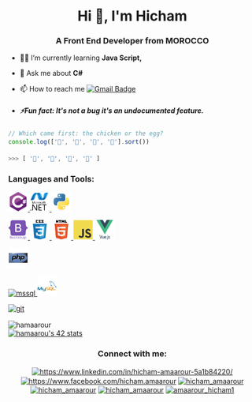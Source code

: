 <div align="center">
  <h1 align="center">Hi 👋, I'm Hicham</h1>
 
</div>
<h3 align="center">A  Front End Developer from MOROCCO</h3>

- 👨‍💻 I’m currently learning **Java Script,**
<!--All of my projects are available at (LOADING ...)-->

- 💬 Ask me about **C#**

- 📫 How to reach me 
[![Gmail Badge](https://img.shields.io/badge/-Gmail-c14438?style=flat-square&logo=Gmail&logoColor=white&link=mailto:amaarour.hicham97@gmail.com)](mailto:amaarour.hicham97@gmail.com)


-  ##### ⚡Fun fact: It's not a bug it's an undocumented feature.
<!-- wi*quL3fcV -->

```javascript
// Which came first: the chicken or the egg?
console.log(['🥚', '🐣', '🐥', '🐔'].sort())

>>> [ '🐔', '🐣', '🐥', '🥚' ]
```

<h3 align="left">Languages and Tools:</h3>
 <a href="https://www.w3schools.com/cs/" target="_blank" rel="noreferrer"> <img src="https://raw.githubusercontent.com/devicons/devicon/master/icons/csharp/csharp-original.svg" alt="csharp" width="40" height="40"/> </a> <a href="https://dotnet.microsoft.com/" target="_blank" rel="noreferrer"> <img src="https://raw.githubusercontent.com/devicons/devicon/master/icons/dot-net/dot-net-original-wordmark.svg" alt="dotnet" width="40" height="40"/> </a> <a href="https://www.python.org" target="_blank" rel="noreferrer"> <img src="https://raw.githubusercontent.com/devicons/devicon/master/icons/python/python-original.svg" alt="python" width="40" height="40"/> </a> 

<a href="https://getbootstrap.com" target="_blank" rel="noreferrer"> <img src="https://raw.githubusercontent.com/devicons/devicon/master/icons/bootstrap/bootstrap-plain-wordmark.svg" alt="bootstrap" width="40" height="40"/> </a> <a href="https://www.w3schools.com/css/" target="_blank" rel="noreferrer"> <img src="https://raw.githubusercontent.com/devicons/devicon/master/icons/css3/css3-original-wordmark.svg" alt="css3" width="40" height="40"/> </a> <a href="https://www.w3.org/html/" target="_blank" rel="noreferrer"> <img src="https://raw.githubusercontent.com/devicons/devicon/master/icons/html5/html5-original-wordmark.svg" alt="html5" width="40" height="40"/> </a> <a href="https://developer.mozilla.org/en-US/docs/Web/JavaScript" target="_blank" rel="noreferrer"> <img src="https://raw.githubusercontent.com/devicons/devicon/master/icons/javascript/javascript-original.svg" alt="javascript" width="40" height="40"/> </a> <a href="https://vuejs.org/" target="_blank" rel="noreferrer"> <img src="https://raw.githubusercontent.com/devicons/devicon/master/icons/vuejs/vuejs-original-wordmark.svg" alt="vuejs" width="40" height="40"/> </a>
 </p> 
 <a href="https://www.php.net" target="_blank" rel="noreferrer"> <img src="https://raw.githubusercontent.com/devicons/devicon/master/icons/php/php-original.svg" alt="php" width="40" height="40"/> </a> 
 
 <a href="https://www.microsoft.com/en-us/sql-server" target="_blank" rel="noreferrer"> <img src="https://www.svgrepo.com/show/303229/microsoft-sql-server-logo.svg" alt="mssql" width="40" height="40"/> </a> <a href="https://www.mysql.com/" target="_blank" rel="noreferrer"> <img src="https://raw.githubusercontent.com/devicons/devicon/master/icons/mysql/mysql-original-wordmark.svg" alt="mysql" width="40" height="40"/> </a>
  
<a href="https://git-scm.com/" target="_blank" rel="noreferrer"> <img src="https://www.vectorlogo.zone/logos/git-scm/git-scm-icon.svg" alt="git" width="40" height="40"/> </a>


  <img align="center" src="https://github-readme-stats.vercel.app/api/top-langs?username=hamaarour&show_icons=true&locale=en&layout=compact" alt="hamaarour" />

<br>
<a href="https://github.com/oakoudad/badge42"><img src="https://badge.mediaplus.ma/greenbinary/hamaarou" alt="hamaarou's 42 stats" /></a>

<br>
<h3 align="center">Connect with me:</h3>
<p align="center">
<a href="https://linkedin.com/in/https://www.linkedin.com/in/hicham-amaarour-5a1b84220/" target="blank"><img align="center" src="https://raw.githubusercontent.com/rahuldkjain/github-profile-readme-generator/master/src/images/icons/Social/linked-in-alt.svg" alt="https://www.linkedin.com/in/hicham-amaarour-5a1b84220/" height="30" width="40" /></a>  
<a href="https://fb.com/https://www.facebook.com/hicham.amaarour" target="blank"><img align="center" src="https://raw.githubusercontent.com/rahuldkjain/github-profile-readme-generator/master/src/images/icons/Social/facebook.svg" alt="https://www.facebook.com/hicham.amaarour" height="30" width="40" /></a>  
<a href="https://instagram.com/hicham_amaarour" target="blank"><img align="center" src="https://raw.githubusercontent.com/rahuldkjain/github-profile-readme-generator/master/src/images/icons/Social/instagram.svg" alt="hicham_amaarour" height="30" width="40" /></a>
<a href="https://www.reddit.com/user/Hicham_Amaarourr" target="blank"><img align="center" src="https://raw.githubusercontent.com/rahuldkjain/github-profile-readme-generator/master/src/images/icons/Social/reddit.svg" alt="hicham_amaarour" height="30" width="40" /></a> 
<a href="https://api.whatsapp.com/send?phone=212658638972&text=Hello!" target="blank"><img align="center" src="https://raw.githubusercontent.com/rahuldkjain/github-profile-readme-generator/master/src/images/icons/Social/whatsapp.svg" alt="hicham_amaarour" height="30" width="40" /></a>
<a href="https://www.hackerrank.com/amaarour_hicham1" target="blank"><img align="center" src="https://raw.githubusercontent.com/rahuldkjain/github-profile-readme-generator/master/src/images/icons/Social/hackerrank.svg" alt="amaarour_hicham1" height="30" width="40" /></a>
</p>


